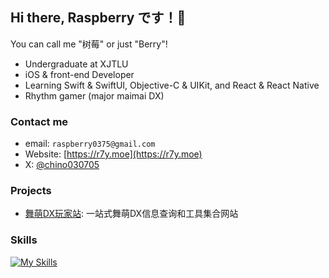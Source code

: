 <!--
**KafuChino123/KafuChino123** is a ✨ _special_ ✨ repository because its `README.md` (this file) appears on your GitHub profile.

Here are some ideas to get you started:

- 🔭 I’m currently working on ...
- 🌱 I’m currently learning ...
- 👯 I’m looking to collaborate on ...
- 🤔 I’m looking for help with ...
- 💬 Ask me about ...
- 📫 How to reach me: ...
- 😄 Pronouns: ...
- ⚡ Fun fact: ...
-->
## Hi there, Raspberry です！👋
You can call me "树莓" or just "Berry"!

 - Undergraduate at XJTLU
 - iOS & front-end Developer
 - Learning Swift & SwiftUI, Objective-C & UIKit, and React & React Native
 - Rhythm gamer (major maimai DX)

### Contact me

 - email: `raspberry0375@gmail.com`
 - Website: [https://r7y.moe](https://r7y.moe)
 - X: [@chino030705](https://x.com/chino030705)

### Projects

 - [舞萌DX玩家站](https://dev.maimai.moe): 一站式舞萌DX信息查询和工具集合网站

### Skills
[![My Skills](https://skillicons.dev/icons?i=apple,swift,js,ts,html,css,react,nextjs,tailwind,java,py,c,cs,unity,vscode,postman,md&theme=light)](https://skillicons.dev)

